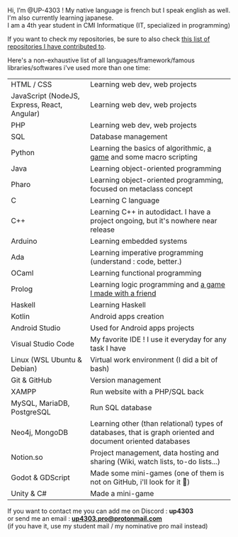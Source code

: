 Hi, I’m @UP-4303 ! My native language is french but I speak english as well. I'm also currently learning japanese.  
I am a 4th year student in CMI Informatique (IT, specialized in programming)

If you want to check my repositories, be sure to also check [this list of repositories I have contributed to](https://github.com/stars/UP-4303/lists/contributor).

Here's a non-exhaustive list of all languages/framework/famous libraries/softwares i've used more than one time:

|  |  |
| - | - |
| HTML / CSS                                    | Learning web dev, web projects                                                                               |
| JavaScript (NodeJS, Express, React, Angular)  | Learning web dev, web projects                                                                               |
| PHP                                           | Learning web dev, web projects                                                                               |
| SQL                                           | Database management                                                                                          |
| Python                                        | Learning the basics of algorithmic, [a game](https://github.com/UP-4303/VISI301) and some macro scripting    |
| Java                                          | Learning object-oriented programming                                                                         |
| Pharo                                         | Learning object-oriented programming, focused on metaclass concept                                           |
| C                                             | Learning C language                                                                                          |
| C++                                           | Learning C++ in autodidact. I have a project ongoing, but it's nowhere near release                          |
| Arduino                                       | Learning embedded systems                                                                                    |
| Ada                                           | Learning imperative programming (understand : code, better.)                                                 |
| OCaml                                         | Learning functional programming                                                                              |
| Prolog                                        | Learning logic programming and [a game I made with a friend](https://github.com/UP-4303/PR0L0-G)             |
| Haskell                                       | Learning Haskell                                                                                             |
| Kotlin                                        | Android apps creation                                                                                        |
| Android Studio                                | Used for Android apps projects                                                                               |
| Visual Studio Code                            | My favorite IDE ! I use it everyday for any task I have                                                      |
| Linux (WSL Ubuntu & Debian)                   | Virtual work environment (I did a bit of bash)                                                               |
| Git & GitHub                                  | Version management                                                                                           |
| XAMPP                                         | Run website with a PHP/SQL back                                                                              |
| MySQL, MariaDB, PostgreSQL                    | Run SQL database                                                                                             |
| Neo4j, MongoDB                                | Learning other (than relational) types of databases, that is graph oriented and document oriented databases  |
| Notion.so                                     | Project management, data hosting and sharing (Wiki, watch lists, to-do lists...)                             |
| Godot & GDScript                              | Made some mini-games (one of them is not on GitHub, i'll look for it 👀)                                    |
| Unity & C#                                    | Made a mini-game                                                                                             |

If you want to contact me you can add me on Discord : **up4303**  
or send me an email : **<up4303.pro@protonmail.com>**  
(if you have it, use my student mail / my nominative pro mail instead)
